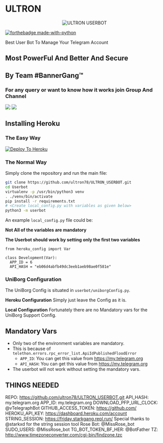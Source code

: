 # ULTRON

<p align="center">
<img src="ULTRON (1).jpg" alt="ULTRON USERBOT">


[![forthebadge made-with-python](http://ForTheBadge.com/images/badges/made-with-python.svg)](https://www.python.org/)



Best User Bot To Manage Your Telegram Account 
## Most PowerFul And Better And Secure

## By Team #BannerGang™

### For any query or want to know how it works join Group And Channel 

<a href="https://t.me/Chromatech_official"><img src="https://img.shields.io/badge/Join-Telegram%20Channel-red.svg?logo=Telegram"></a>
<a href="https://t.me/Chromatech_98"><img src="https://img.shields.io/badge/Join-Telegram%20Group-blue.svg?logo=telegram"></a>
## Installing Heroku 

### The Easy Way
[![Deploy To Heroku](https://www.herokucdn.com/deploy/button.svg)](https://heroku.com/deploy?template=https://github.com/ultron78/ULTRON_USERBOT.git)
### The Normal Way

Simply clone the repository and run the main file:
```sh
git clone https://github.com/ultron78/ULTRON_USERBOT.git
cd Userbot
virtualenv -p /usr/bin/python3 venv
. ./venv/bin/activate
pip install -r requirements.txt
# <Create local_config.py with variables as given below>
python3 -m userbot
```

An example `local_config.py` file could be:

**Not All of the variables are mandatory**

__The Userbot should work by setting only the first two variables__

```python3
from heroku_config import Var

class Development(Var):
  APP_ID = 6
  API_HASH = "eb06d4abfb49dc3eeb1aeb98ae0f581e"
```


### UniBorg Configuration


The UniBorg Config is situated in `userbot/uniborgConfig.py`.

**Heroku Configuration**
Simply just leave the Config as it is.

**Local Configuration**
Fortunately there are no Mandatory vars for the UniBorg Support Config.

## Mandatory Vars

- Only two of the environment variables are mandatory.
- This is because of `telethon.errors.rpc_error_list.ApiIdPublishedFloodError`
    - `APP_ID`:   You can get this value from https://my.telegram.org
    - `API_HASH`:   You can get this value from https://my.telegram.org
- The userbot will not work without setting the mandatory vars.


## THINGS NEEDED
REPO: https://github.com/ultron78/ULTRON_USERBOT.git
API_HASH: my.telegram.org APP_ID: my.telegram.org 
DOWNLOAD_PFP_URL_CLOCK: @vTelegraphBot
GITHUB_ACCESS_TOKEN: https://github.com/ 
HEROKU_API_KEY: https://dashboard.heroku.com/account 
STRING_SESSION: https://friday.starkgang.repl.run/ Special thanks to @starkxd for the string session tool
Rose Bot: @MissRose_bot 
SUDO_USERS: @MissRose_bot 
TG_BOT_TOKEN_BF_HER: @BotFather 
TZ: http://www.timezoneconverter.com/cgi-bin/findzone.tzc
